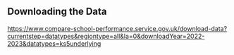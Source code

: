 ## Downloading the Data

https://www.compare-school-performance.service.gov.uk/download-data?currentstep=datatypes&regiontype=all&la=0&downloadYear=2022-2023&datatypes=ks5underlying

